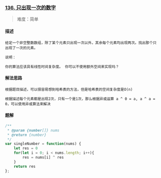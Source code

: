### [136. 只出现一次的数字](https://leetcode.cn/problems/single-number/)

> 难度：简单

#### 描述
```
给定一个非空整数数组，除了某个元素只出现一次以外，其余每个元素均出现两次。找出那个只出现了一次的元素。

说明：

你的算法应该具有线性时间复杂度。 你可以不使用额外空间来实现吗？
```

#### 解法思路
```
根据题目描述，可以很容易想到哈希表的方法，但是哈希表的空间复杂度是O(n)

根据描述每个元素都是出现2次，只有一个是1次，那么根据异或运算 a ^ 0 = a, a ^ a = 0，可以使用异或算法来解决
```

#### 题解

```JavaScript
/**
 * @param {number[]} nums
 * @return {number}
 */
var singleNumber = function(nums) {
    let res = 0
    for(let i = 0; i < nums.length; i++){
        res = nums[i] ^ res
    }
    return res
};
```